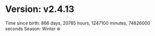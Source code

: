 # Version: v2.4.13
Time since birth: 866 days, 20785 hours, 1247100 minutes, 74826000 seconds
Season: Winter ❄️

